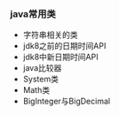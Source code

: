 ### java常用类
+ 字符串相关的类
+ jdk8之前的日期时间API
+ jdk8中新日期时间API
+ java比较器
+ System类
+ Math类
+ BigInteger与BigDecimal
